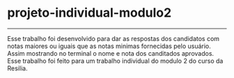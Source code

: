 # projeto-individual-modulo2
---
Esse trabalho foi desenvolvido para dar as respostas dos candidatos com notas maiores ou iguais que as notas minimas fornecidas pelo usuário. 
Assim mostrando no terminal o nome e nota dos canditados aprovados.
Esse trabalho foi feito para um trabalho individual do modulo 2 do curso da Resilia.
